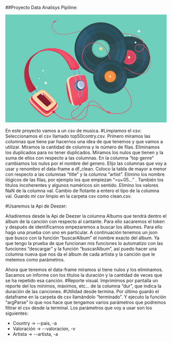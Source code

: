 ##Proyecto Data Analisys Pipiline:

![](./imagenes/Musica.jpeg)


En este proyecto vamos a un csv de musica.
#Limpiamos el csv:
Seleccionamos el csv llamado top50contry.csv.
Primero miramos las columnas que tiene par hacernos una idea de que tenemos y que vamos a utilizar. Miramos la cantidad de columna y le número de filas.
Eliminamos los duplicados para no tener duplicados.
Miramos los nulos que tienen y la suma de ellos con respecto a las columnas.
En la columna “top genre” cambiamos los nulos por el nombre del genero. Elijo las columnas que voy a usar y renombro el data-frame a df_clean.
Coloco la tabla de mayor a menor con respecto a las columnas “title” y la columna “artist”.
Elimino los nombre ilógicos de las filas, por ejemplo los que empiezan “<u+05...” . También los titulos incoherentes y algunos numéricos sin sentido.
Elimino los valores NaN de la columna val.
Cambio de flotante a entero el tipo de la columna val.
Guardo mi csv limpio en la carpeta csv como clean.csv.



#Usaremos la Api de Deezer:

Añadiremos desde la Api de Deezer la columna Albums que tendrá dentro el álbum de la canción con respecto al cantante.
Para ello sacaremos el token y después de identificarnos empezaremos a buscar los álbumes.
Para ello hago una prueba con uno en particular. A continuación tenemos un json que busco con la función “buscarAlbum” el nombre exacto del álbum.
Ya que tengo la prueba de que funcionan mis funciones lo automatizo con las funciones “descargar” y la función “buscarAlbum”, así puedo hacer una columna nueva que nos da el álbum de cada artista y la canción que le metemos como parámetros.

Ahora que tenemos el data-frame miramos si tiene nulos y los eliminamos.
Sacamos un informe con los títulos la duración y la cantidad de veces que se ha repetido esa canción.
#Reporte visual.
Imprimimos por pantalla un reporte del los mínimos, máximos, etc… de la columna “dur”, que indica la duración de las canciones.
#Utilidad desde termina.
Por último guardo el dataframe en la carpeta de csv llamándolo “terminado”.
Y ejecuto la función “argParse” lo que nos hace que tengamos varios parámetros que podremos filtrar el csv desde la terminal.
Los parámetros que voy a usar son los siguientes:
-  Country     →   --pais, -a
-  Valoración →   --valoracion, -v
-  Artista        →   --artista, -a
	